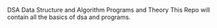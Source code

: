 DSA
Data Structure and Algorithm Programs and Theory 
This Repo will contain all the basics of dsa and programs.